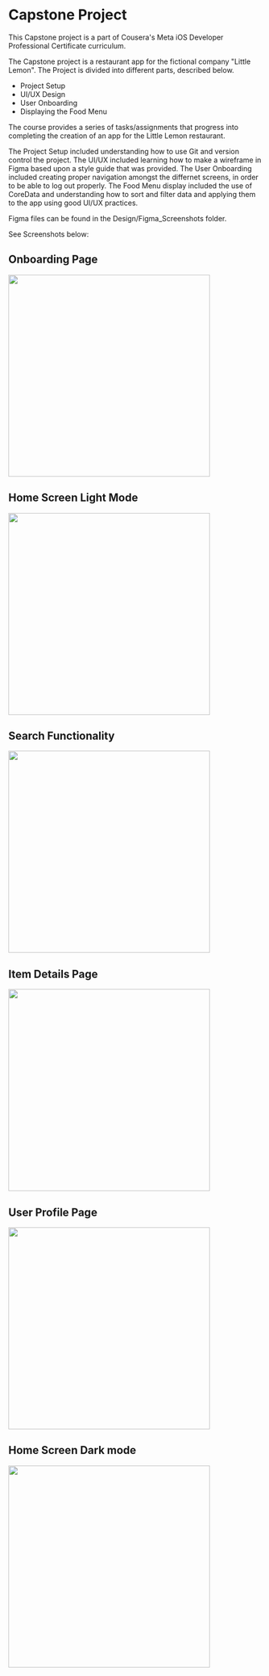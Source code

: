 # Capstone Project
This Capstone project is a part of Cousera's Meta iOS Developer Professional Certificate curriculum.

The Capstone project is a restaurant app for the fictional company "Little Lemon". The Project is divided into different parts, described below. 

- Project Setup
- UI/UX Design
- User Onboarding
- Displaying the Food Menu

The course provides a series of tasks/assignments that progress into completing the creation of an app for the Little Lemon restaurant.

The Project Setup included understanding how to use Git and version control the project. 
The UI/UX included learning how to make a wireframe in Figma based upon a style guide that was provided.
The User Onboarding included creating proper navigation amongst the differnet screens, in order to be able to log out properly.
The Food Menu display included the use of CoreData and understanding how to sort and filter data and applying them to the app using good UI/UX practices.

Figma files can be found in the Design/Figma_Screenshots folder.

See Screenshots below:

## Onboarding Page
<img src="https://github.com/Jakayus/Capstone-project/blob/main/Design/GitHub_Screenshots/Onboarding_Screen.png" width="400">

## Home Screen Light Mode
<img src="https://github.com/Jakayus/Capstone-project/blob/main/Design/GitHub_Screenshots/Home_Screen_Light_Mode.png" width="400">

## Search Functionality
<img src="https://github.com/Jakayus/Capstone-project/blob/main/Design/GitHub_Screenshots/LittleLemonSearch.gif" width="400">

## Item Details Page
<img src="https://github.com/Jakayus/Capstone-project/blob/main/Design/GitHub_Screenshots/Item_Details_Screen.png" width="400">

## User Profile Page
<img src="https://github.com/Jakayus/Capstone-project/blob/main/Design/GitHub_Screenshots/User_Profile_Screen.png" width="400">

## Home Screen Dark mode
<img src="https://github.com/Jakayus/Capstone-project/blob/main/Design/GitHub_Screenshots/Home_Screen_Dark_Mode.png" width="400">
